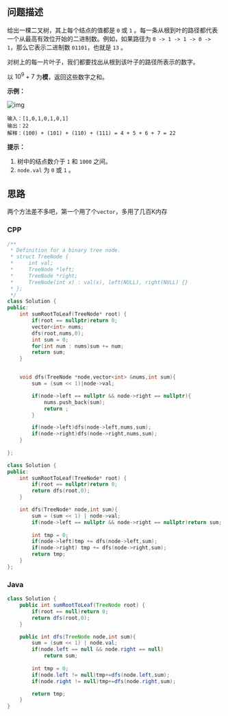 ## 问题描述

给出一棵二叉树，其上每个结点的值都是 `0` 或 `1` 。每一条从根到叶的路径都代表一个从最高有效位开始的二进制数。例如，如果路径为 `0 -> 1 -> 1 -> 0 -> 1`，那么它表示二进制数 `01101`，也就是 `13` 。

对树上的每一片叶子，我们都要找出从根到该叶子的路径所表示的数字。

以 $10^9 + 7$ 为**模**，返回这些数字之和。

**示例：**

![img](https://assets.leetcode-cn.com/aliyun-lc-upload/uploads/2019/04/05/sum-of-root-to-leaf-binary-numbers.png)

```
输入：[1,0,1,0,1,0,1]
输出：22
解释：(100) + (101) + (110) + (111) = 4 + 5 + 6 + 7 = 22
```

**提示：**

1. 树中的结点数介于 `1` 和 `1000` 之间。
2. `node.val` 为 `0` 或 `1` 。

## 思路

两个方法差不多吧，第一个用了个`vector`，多用了几百K内存

### CPP

```cpp
/**
 * Definition for a binary tree node.
 * struct TreeNode {
 *     int val;
 *     TreeNode *left;
 *     TreeNode *right;
 *     TreeNode(int x) : val(x), left(NULL), right(NULL) {}
 * };
 */
class Solution {
public:
    int sumRootToLeaf(TreeNode* root) {
        if(root == nullptr)return 0;
        vector<int> nums;
        dfs(root,nums,0);
        int sum = 0;
        for(int num : nums)sum += num;
        return sum;
    }


    void dfs(TreeNode *node,vector<int> &nums,int sum){
        sum = (sum << 1)|node->val;

        if(node->left == nullptr && node->right == nullptr){
            nums.push_back(sum);
            return ;
        }

        if(node->left)dfs(node->left,nums,sum);
        if(node->right)dfs(node->right,nums,sum);
    }
    
};
```

```cpp
class Solution {
public:
    int sumRootToLeaf(TreeNode* root) {
        if(root == nullptr)return 0;
        return dfs(root,0);
    }

    int dfs(TreeNode* node,int sum){
        sum = (sum << 1) | node->val;
        if(node->left == nullptr && node->right == nullptr)return sum;
        
        int tmp = 0;
        if(node->left)tmp += dfs(node->left,sum);
        if(node->right) tmp += dfs(node->right,sum);
        return tmp;
    }
};
```

### Java

```java
class Solution {
    public int sumRootToLeaf(TreeNode root) {
        if(root == null)return 0;
        return dfs(root,0);
    }

    public int dfs(TreeNode node,int sum){
        sum = (sum << 1) | node.val;
        if(node.left == null && node.right == null)
            return sum;
        
        int tmp = 0;
        if(node.left != null)tmp+=dfs(node.left,sum);
        if(node.right != null)tmp+=dfs(node.right,sum);

        return tmp;
    }
}
```

